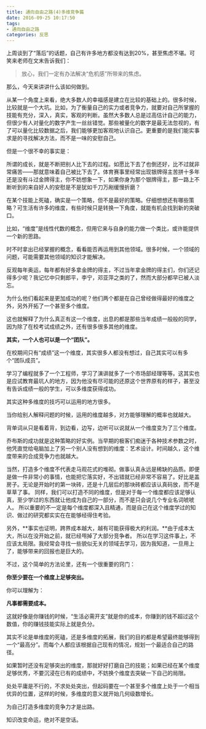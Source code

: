 ```yaml
---
title: 通向自由之路(4)多维竞争篇
date: 2016-09-25 10:17:50
tags: 
- 通向自由之路
categories: 反思
---
```


上周谈到了“落后”的话题，自己有许多地方都没有达到20%，甚至焦虑不堪。可笑来老师在文末告诉我们：

>放心，我们一定有办法解决“危机感”所带来的焦虑。

那么，今天来讲讲什么该如何做到。
<!-- more -->
从某一个角度上来看，绝大多数人的幸福感是建立在比较的基础上的。很多时候，比较就是一个大坑。比如，为了衡量自己的实力或者竞争力，就要对自己所掌握的技能有充分，深入，真实，客观的判断。虽然大多数人总是过高估计自己的能力，但很少有人对量化的数字产生一丝丝错觉。那些被量化的数字是最无法忽视的，有了可以量化比较数据之后，我们能够更加客观地认识自己。更重要的是我们能实事求是的寻找解决方法，而不是一味的安慰自己。

但是一个很不幸的事实是：

所谓的成长，就是不断把别人比下去的过程。如愿比下去了也倒还好，比不过就非常痛苦——那就意味着自己被比下去了。体育赛事里经常出现银牌得主苦拼十多年还是没有斗过金牌得主，你不妨想象一下，如果你身为那个银牌得主，那一路上不断听到的来自好人的安慰是不是犹如千刀万剐缓慢折磨？

在某个技能上死磕，确实是一个策略，但不是最好的策略。仔细想想还有哪些策略？可生活有许多的维度，有些时候只是转换一下角度，就能有机会找到新的突破口。

比如，“维度”是线性代数的概念，但用它来与自身的能力做一个类比，或许能提供一个新的思路。

时不时拿出已经掌握的概念，看看能否再运用到其他领域。很多时候，一个领域的问题，可能需要其他领域的知识才能解决。

反观每年奥运，每年都有好多拿金牌的得主，不过当年拿金牌的得主们，你们还记得多少呢？我记忆中只剩郎平，李宁，邓亚萍之类的了，然而大部分都早已被人淡忘。

为什么他们看起来是更加成功的呢？他们两个都是在自己曾经做得最好的维度之外，另外开拓了一个甚至多个维度。

这也就解释了为什么真正有这一个维度，出息的都是那些当年成绩一般般的同学，因为除了在校考试成绩之外，还有很多很多其他的维度。

**其实，一个人也可以是一个“团队”。**

在校期间只有“成绩”这一个维度，其实很多人都没有想过，自己其实可以有多个“团队成员”。

学习了编程就多了一个工程师，学习了演讲就多了一个市场部经理等等。这其实也是应试教育最坑人的地方，因为他没有尽可能的还原这个世界原有的样子，甚至没有告诉成绩一般的学生，可以多维度获得成功。

其实这种多维度的技巧可以运用的地方很多。

当你给别人解释问题的时候，运用的维度越多，对方能够理解的概率也就越大。

背单词从只是看着背，到边看，边写，边听可以说就从一个维度变为了三个维度。

乔布斯的成功就是这种策略的好实例。当早期的极客们痴迷于各种技术参数之时，他凭直觉给电脑加上了另一个别人没有想到的维度：艺术设计。时间越久，这个维度带来的合成竞争力也就越大。

当然，打造多个维度不代表走马观花式的堆砌。做事认真永远是稀缺的品质。即便是做一件非常小的事情，也能把它落实好，不出错就已经非常不容易了。好比是盖房子。无论是开始时的第一块砖，还是十几层后的那块砖都应该认真码放，而不是草草了事。
同样，我们可以打造不同的维度，但是对于每一个维度都应该足够认真，至少学过的东西就让他成为自己的一部分，而不是只会说几个专业名词唬唬人。
所以重要的不一定是每个维度都深入且精通，而是自己在这个维度学过的知识、做过的研究都实实在在能够经得住考验。


另外，**事实也证明，跨界成本越大，越有可能获得极大的利润。**由于成本太大，所以在没开始之前，就已经甩掉了大部分竞争者。
所以在学习这件事上，不应该太局限。我经常会寻找一些貌似无关的领域去学习，因为我知道，一旦用上了，能够带来的回报也是巨大的。

不过，这个简单的方法论里，还有一个很重要的窍门：

**你至少要在一个维度上足够突出。**

你可以理解为：

**凡事都需要成本。**

这就好像是你赚钱的时候，“生活必需开支”就是你的成本，你赚到的钱不超过这个数值，你的赚钱技能实际上就是负分。

其实不论是单维度的死磕，还是多维度的拓展，我们的目的都是希望最终能够得到一个“最高分”。而每个人都应该根据自己现有的情况，规划一个最适合自己的路径。

如果暂时还没有足够突出的维度，那就好好打磨自己的技能；如果已经在某个维度足够优秀，不要沉浸在已有的成绩中，不妨换个维度去突破一下自己的局限。

处处平庸是不行的，不求处处突出，但起码要在一个甚至多个维度上处于一个相当优异的位置，这样的时候，多维度的意义就开始几何级数增长。

为自己打造多维度的竞争力才是出路。

知识改变命运，绝对不是空话。


